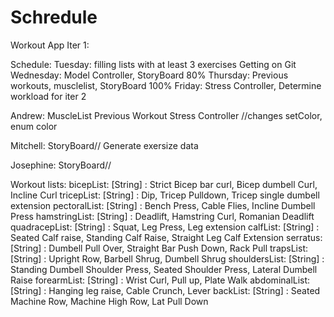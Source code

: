 # Schredule
Workout App Iter 1:

Schedule:
Tuesday: filling lists with at least 3 exercises
Getting on Git
Wednesday: Model Controller, StoryBoard 80%
Thursday: Previous workouts, musclelist, StoryBoard 100%
Friday: Stress Controller, Determine workload for iter 2


Andrew:
MuscleList
Previous Workout
Stress Controller //changes setColor, enum color

Mitchell:
StoryBoard//
Generate exersize data

Josephine:
StoryBoard//

Workout lists: 
bicepList: [String] : Strict Bicep bar curl, Bicep dumbell Curl, Incline Curl
tricepList: [String] : Dip, Tricep Pulldown, Tricep single dumbell extension
pectoralList: [String] : Bench Press, Cable Flies, Incline Dumbell Press
hamstringList: [String] : Deadlift, Hamstring Curl, Romanian Deadlift
quadracepList: [String] : Squat, Leg Press, Leg extension
calfList: [String] : Seated Calf raise, Standing Calf Raise, Straight Leg Calf Extension
serratus: [String] : Dumbell Pull Over, Straight Bar Push Down, Rack Pull
trapsList: [String] : Upright Row, Barbell Shrug, Dumbell Shrug
shouldersList: [String] : Standing Dumbell Shoulder Press, Seated Shoulder Press, Lateral Dumbell Raise
forearmList: [String] : Wrist Curl, Pull up, Plate Walk
abdominalList: [String] : Hanging leg raise, Cable Crunch, Lever
backList: [String] : Seated Machine Row, Machine High Row, Lat Pull Down
